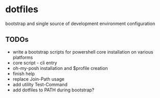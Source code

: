 # dotfiles
bootstrap and single source of development environment configuration

## TODOs
* write a bootstrap scripts for powershell core installation on various platforms
* core script - cli entry
* oh-my-posh installation and $profile creation
* finish help
* replace Join-Path usage
* add utility Test-Command
* add dotfiles to PATH during bootstrap?

